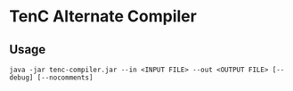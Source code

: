 TenC Alternate Compiler
=======================

Usage
-----

    java -jar tenc-compiler.jar --in <INPUT FILE> --out <OUTPUT FILE> [--debug] [--nocomments]

